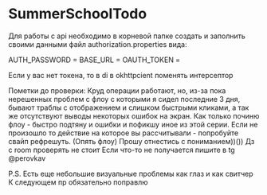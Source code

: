 # SummerSchoolTodo

Для работы с api необходимо в корневой папке создать и заполнить своими данными файл
authorization.properties вида:

AUTH_PASSWORD =
BASE_URL =
OAUTH_TOKEN =

Если у вас нет токена, то в di в okhttpcient поменять интерсептор

Пометки до проверки:
Круд операции работают, но, из-за пока нерешенных проблем с флоу с которыми я сидел последние 3 дня,
бывают траблы с отображением и слишком быстрыми кликами, а так же отсутствуют выводы некоторых
ошибок на экран. Как только починю флоу - быстро подтяну и ошибки и пофикшу иное из этой серии.
Если не произошло то действие на которое вы рассчитывали - попробуйте свайп рефрешуть. (Опять флоу)
Прошу отнестись с пониманием))())
Дз c room проверять не стоит
Если что-то не получается пишите в tg @perovkav

P.S. Есть еще небольшие визуальные проблемы как глаз и как свитчер
К следующем пр обязательно поправлю